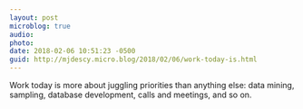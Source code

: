 ```yaml
---
layout: post
microblog: true
audio: 
photo: 
date: 2018-02-06 10:51:23 -0500
guid: http://mjdescy.micro.blog/2018/02/06/work-today-is.html
---
```

Work today is more about juggling priorities than anything else: data mining, sampling, database development, calls and meetings, and so on.

